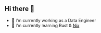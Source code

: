 ## Hi there 👋

- 🔭 I’m currently working as a Data Engineer
- 🌱 I’m currently learning Rust & [Nix](https://nixos.org/)
